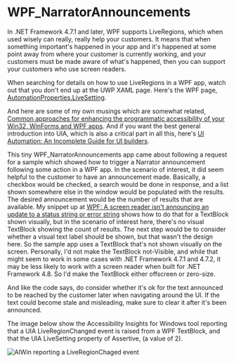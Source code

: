 # WPF_NarratorAnnouncements

In .NET Framework 4.7.1 and later, WPF supports LiveRegions, which when used wisely can really, really help your customers. It means that when something important's happened in your app and it's happened at some point away from where your customer is currently working, and your customers must be made aware of what's happened, then you can support your customers who use screen readers.

When searching for details on how to use LiveRegions in a WPF app, watch out that you don't end up at the UWP XAML page. Here's the WPF page, [AutomationProperties.LiveSetting](https://docs.microsoft.com/en-us/dotnet/api/system.windows.automation.automationproperties.livesetting?view=netframework-4.8#System_Windows_Automation_AutomationProperties_LiveSetting).

And here are some of my own musings which are somewhat related, [Common approaches for enhancing the programmatic accessibility of your Win32, WinForms and WPF apps](https://www.linkedin.com/pulse/common-approaches-enhancing-programmatic-your-win32-winforms-barker/). And if you want the best general introduction into UIA, which is also a critical part in all this, here's [UI Automation: An Incomplete Guide for UI builders](https://www.linkedin.com/pulse/ui-automation-incomplete-guide-builders-part-1-guy-barker/).

This tiny WPF_NarratorAnnouncements app came about following a request for a sample which showed how to trigger a Narrator announcement following some action in a WPF app. In the scenario of interest, it did seem helpful to the customer to have an announcement made. Basically, a checkbox would be checked, a search would be done in response, and a list shown somewhere else in the window would be populated with the results. The desired announcement would be the number of results that are available. My snippet up at [WPF: A screen reader isn't announcing an update to a status string or error string](https://docs.microsoft.com/en-us/accessibility-tools-docs/items/WPF/Text_LiveSetting) shows how to do that for a TextBlock shown visually, but in the scenario of interest here, there's no visual TextBlock showing the count of results. The next step would be to consider whether a visual text label should be shown, but that wasn't the design here. So the sample app uses a TextBlock that's not shown visually on the screen. Personally, I'd not make the TextBlock not-Visible, and while that might seem to work in some cases with .NET Framework 4.7.1 and 4.7.2, it may be less likely to work with a screen reader when built for .NET Framework 4.8. So I'd make the TextBlock either offscreen or zero-size.

And like the code says, do consider whether it's ok for the text announced to be reached by the customer later when navigating around the UI. If the text could become stale and misleading, make sure to clear it after it's been announced.

The image below show the Accessibility Insights for Windows tool reporting that a UIA LiveRegionChanged event is raised from a WPF TextBlock, and that the UIA LiveSetting property of Assertive, (a value of 2).

![AIWin reporting a LiveRegionChaged event](.\AIWinEvent.png)
